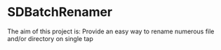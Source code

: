 # SDBatchRenamer
The aim of this project is: Provide an easy way to rename numerous file and/or directory on single tap
